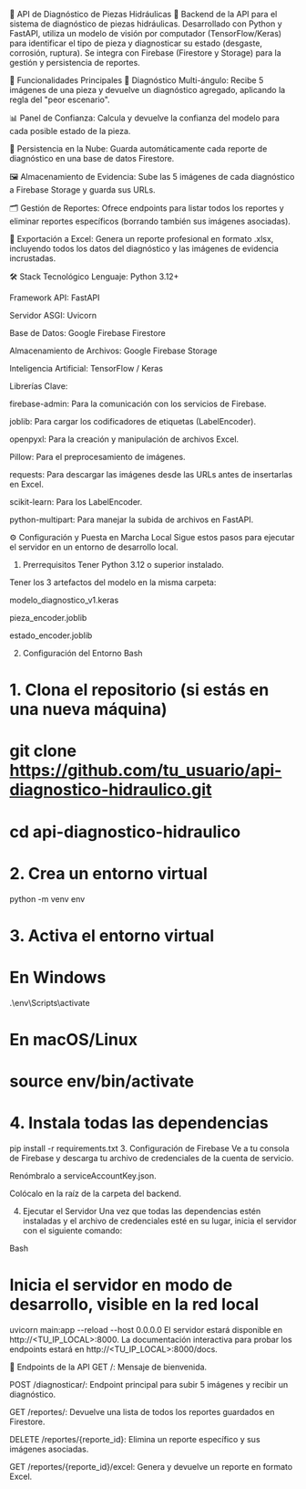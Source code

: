 🚀 API de Diagnóstico de Piezas Hidráulicas 🚀
Backend de la API para el sistema de diagnóstico de piezas hidráulicas. Desarrollado con Python y FastAPI, utiliza un modelo de visión por computador (TensorFlow/Keras) para identificar el tipo de pieza y diagnosticar su estado (desgaste, corrosión, ruptura). Se integra con Firebase (Firestore y Storage) para la gestión y persistencia de reportes.

🎯 Funcionalidades Principales
🔬 Diagnóstico Multi-ángulo: Recibe 5 imágenes de una pieza y devuelve un diagnóstico agregado, aplicando la regla del "peor escenario".

📊 Panel de Confianza: Calcula y devuelve la confianza del modelo para cada posible estado de la pieza.

💾 Persistencia en la Nube: Guarda automáticamente cada reporte de diagnóstico en una base de datos Firestore.

🖼️ Almacenamiento de Evidencia: Sube las 5 imágenes de cada diagnóstico a Firebase Storage y guarda sus URLs.

🗂️ Gestión de Reportes: Ofrece endpoints para listar todos los reportes y eliminar reportes específicos (borrando también sus imágenes asociadas).

📄 Exportación a Excel: Genera un reporte profesional en formato .xlsx, incluyendo todos los datos del diagnóstico y las imágenes de evidencia incrustadas.

🛠️ Stack Tecnológico
Lenguaje: Python 3.12+

Framework API: FastAPI

Servidor ASGI: Uvicorn

Base de Datos: Google Firebase Firestore

Almacenamiento de Archivos: Google Firebase Storage

Inteligencia Artificial: TensorFlow / Keras

Librerías Clave:

firebase-admin: Para la comunicación con los servicios de Firebase.

joblib: Para cargar los codificadores de etiquetas (LabelEncoder).

openpyxl: Para la creación y manipulación de archivos Excel.

Pillow: Para el preprocesamiento de imágenes.

requests: Para descargar las imágenes desde las URLs antes de insertarlas en Excel.

scikit-learn: Para los LabelEncoder.

python-multipart: Para manejar la subida de archivos en FastAPI.

⚙️ Configuración y Puesta en Marcha Local
Sigue estos pasos para ejecutar el servidor en un entorno de desarrollo local.

1. Prerrequisitos
Tener Python 3.12 o superior instalado.

Tener los 3 artefactos del modelo en la misma carpeta:

modelo_diagnostico_v1.keras

pieza_encoder.joblib

estado_encoder.joblib

2. Configuración del Entorno
Bash

# 1. Clona el repositorio (si estás en una nueva máquina)
# git clone https://github.com/tu_usuario/api-diagnostico-hidraulico.git
# cd api-diagnostico-hidraulico

# 2. Crea un entorno virtual
python -m venv env

# 3. Activa el entorno virtual
# En Windows
.\env\Scripts\activate
# En macOS/Linux
# source env/bin/activate

# 4. Instala todas las dependencias
pip install -r requirements.txt
3. Configuración de Firebase
Ve a tu consola de Firebase y descarga tu archivo de credenciales de la cuenta de servicio.

Renómbralo a serviceAccountKey.json.

Colócalo en la raíz de la carpeta del backend.

4. Ejecutar el Servidor
Una vez que todas las dependencias estén instaladas y el archivo de credenciales esté en su lugar, inicia el servidor con el siguiente comando:

Bash

# Inicia el servidor en modo de desarrollo, visible en la red local
uvicorn main:app --reload --host 0.0.0.0
El servidor estará disponible en http://<TU_IP_LOCAL>:8000. La documentación interactiva para probar los endpoints estará en http://<TU_IP_LOCAL>:8000/docs.

📡 Endpoints de la API
GET /: Mensaje de bienvenida.

POST /diagnosticar/: Endpoint principal para subir 5 imágenes y recibir un diagnóstico.

GET /reportes/: Devuelve una lista de todos los reportes guardados en Firestore.

DELETE /reportes/{reporte_id}: Elimina un reporte específico y sus imágenes asociadas.

GET /reportes/{reporte_id}/excel: Genera y devuelve un reporte en formato Excel.
